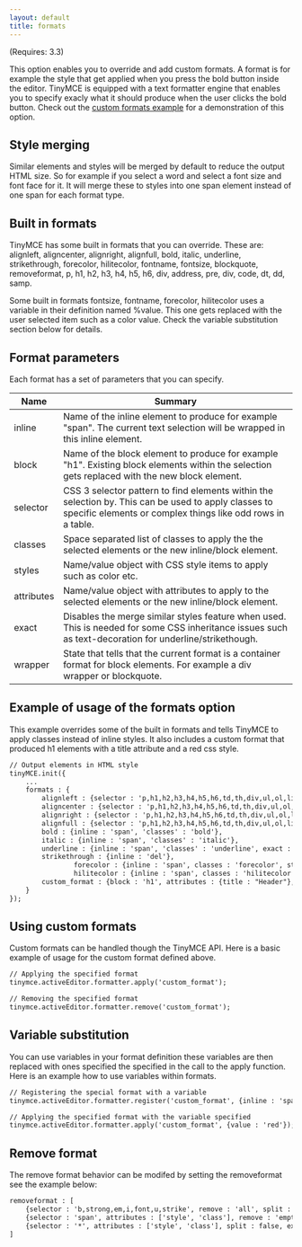 ```yaml
---
layout: default
title: formats
---
```


(Requires: 3.3)

This option enables you to override and add custom formats. A format is for example the style that get applied when you press the bold button inside the editor. TinyMCE is equipped with a text formatter engine that enables you to specify exacly what it should produce when the user clicks the bold button. Check out the [custom formats example](/tryit/custom_formats.php) for a demonstration of this option.

## Style merging

Similar elements and styles will be merged by default to reduce the output HTML size. So for example if you select a word and select a font size and font face for it. It will merge these to styles into one span element instead of one span for each format type.

## Built in formats

TinyMCE has some built in formats that you can override. These are: alignleft, aligncenter, alignright, alignfull, bold, italic, underline, strikethrough, forecolor, hilitecolor, fontname, fontsize, blockquote, removeformat, p, h1, h2, h3, h4, h5, h6, div, address, pre, div, code, dt, dd, samp.

Some built in formats fontsize, fontname, forecolor, hilitecolor uses a variable in their definition named %value. This one gets replaced with the user selected item such as a color value. Check the variable substitution section below for details.

## Format parameters

Each format has a set of parameters that you can specify.

| Name | Summary |
| --- | --- |
| inline | Name of the inline element to produce for example "span". The current text selection will be wrapped in this inline element. |
| block | Name of the block element to produce for example "h1". Existing block elements within the selection gets replaced with the new block element. |
| selector | CSS 3 selector pattern to find elements within the selection by. This can be used to apply classes to specific elements or complex things like odd rows in a table. |
| classes | Space separated list of classes to apply the the selected elements or the new inline/block element. |
| styles | Name/value object with CSS style items to apply such as color etc. |
| attributes | Name/value object with attributes to apply to the selected elements or the new inline/block element. |
| exact | Disables the merge similar styles feature when used. This is needed for some CSS inheritance issues such as text-decoration for underline/strikethough. |
| wrapper | State that tells that the current format is a container format for block elements. For example a div wrapper or blockquote. |

## Example of usage of the formats option

This example overrides some of the built in formats and tells TinyMCE to apply classes instead of inline styles. It also includes a custom format that produced h1 elements with a title attribute and a red css style.

```html
// Output elements in HTML style
tinyMCE.init({
	...
	formats : {
		alignleft : {selector : 'p,h1,h2,h3,h4,h5,h6,td,th,div,ul,ol,li,table,img', classes : 'left'},
		aligncenter : {selector : 'p,h1,h2,h3,h4,h5,h6,td,th,div,ul,ol,li,table,img', classes : 'center'},
		alignright : {selector : 'p,h1,h2,h3,h4,h5,h6,td,th,div,ul,ol,li,table,img', classes : 'right'},
		alignfull : {selector : 'p,h1,h2,h3,h4,h5,h6,td,th,div,ul,ol,li,table,img', classes : 'full'},
		bold : {inline : 'span', 'classes' : 'bold'},
		italic : {inline : 'span', 'classes' : 'italic'},
		underline : {inline : 'span', 'classes' : 'underline', exact : true},
		strikethrough : {inline : 'del'},
                forecolor : {inline : 'span', classes : 'forecolor', styles : {color : '%value'}},
                hilitecolor : {inline : 'span', classes : 'hilitecolor', styles : {backgroundColor : '%value'}},
		custom_format : {block : 'h1', attributes : {title : "Header"}, styles : {color : red}}
	}
});
```

## Using custom formats

Custom formats can be handled though the TinyMCE API. Here is a basic example of usage for the custom format defined above.

```html
// Applying the specified format
tinymce.activeEditor.formatter.apply('custom_format');

// Removing the specified format
tinymce.activeEditor.formatter.remove('custom_format');
```

## Variable substitution

You can use variables in your format definition these variables are then replaced with ones specified the specified in the call to the apply function. Here is an example how to use variables within formats.

```html
// Registering the special format with a variable
tinymce.activeEditor.formatter.register('custom_format', {inline : 'span', styles : {color : '%value'}});

// Applying the specified format with the variable specified
tinymce.activeEditor.formatter.apply('custom_format', {value : 'red'});
```

## Remove format

The remove format behavior can be modifed by setting the removeformat see the example below:

```html
removeformat : [
    {selector : 'b,strong,em,i,font,u,strike', remove : 'all', split : true, expand : false, block_expand : true, deep : true},
    {selector : 'span', attributes : ['style', 'class'], remove : 'empty', split : true, expand : false, deep : true},
    {selector : '*', attributes : ['style', 'class'], split : false, expand : false, deep : true}
]
```